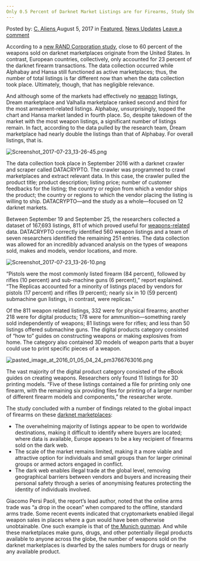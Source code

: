 ```yaml
---
Only 0.5 Percent of Darknet Market Listings are for Firearms, Study Shows
---
```

<article class="post-listing post-21747 post type-post status-publish format-standard has-post-thumbnail hentry  tag-darknet tag-firearms tag-listings tag-market tag-percent tag-shows tag-study">
    <div class="post-inner">
        <span>Posted by: <a href="https://www.deepdotweb.com/author/caliens/" title="">C. Aliens </a></span>
    <span>August 5, 2017</span>
    <span>in <a href="https://www.deepdotweb.com/category/deepdot-news/" rel="category tag">Featured</a>, <a href="https://www.deepdotweb.com/category/news-updates/" rel="category tag">News Updates</a></span>
    <span><a href="https://www.deepdotweb.com/2017/08/05/0-5-percent-darknet-market-listings-firearms-study-shows/#respond">Leave a comment</a></span>
    </p>
    <div class="clear"></div>
    <div class="entry">
    <p>According to a <a href="https://www.scribd.com/document/354452956/Behind-the-curtain">new RAND Corporation study</a>, close to 60 percent of the weapons sold on darknet marketplaces originate from the United States. In contrast, European countries, collectively, only accounted for 23 percent of the darknet firearm transactions. The data collection occurred while Alphabay and Hansa still functioned as active marketplaces; thus, the number of total listings is far different now than when the data collection took place. Ultimately, though, that has negligible relevance.</p>
    <p>And although some of the markets had effectively no <a href="https://www.deepdotweb.com/tag/weapons/">weapon</a> listings, Dream marketplace and Valhalla marketplace ranked second and third for the most armament-related listings. Alphabay, unsurprisingly, topped the chart and Hansa market landed in fourth place. So, despite takedown of the market with the most weapon listings, a significant number of listings remain. In fact, according to the data pulled by the research team, Dream marketplace had nearly double the listings than that of Alphabay. For overall listings, that is.</p>
    <p><img class="wp-image-21752" src="https://www.deepdotweb.com/wp-content/uploads/2017/08/screenshot_2017-07-23_13-26-45-png.png" alt="Screenshot_2017-07-23_13-26-45.png" srcset="https://www.deepdotweb.com/wp-content/uploads/2017/08/screenshot_2017-07-23_13-26-45-png.png 722w, https://www.deepdotweb.com/wp-content/uploads/2017/08/screenshot_2017-07-23_13-26-45-png-300x180.png 300w" sizes="(max-width: 722px) 100vw, 722px" /></p>
    <p>The data collection took place in September 2016 with a darknet crawler and scraper called DATACRYPTO. The crawler was programmed to crawl marketplaces and extract relevant data. In this case, the crawler pulled the product title; product description; listing price; number of customer feedbacks for the listing; the country or region from which a vendor ships the product; the country or regions to which the vendor placing the listing is willing to ship. DATACRYPTO—and the study as a whole—focused on 12 darknet markets.</p>
    <p>Between September 19 and September 25, the researchers collected a dataset of 167,693 listings, 811 of which proved useful for <a href="https://www.deepdotweb.com/tag/weapon/">weapons-related</a> data. DATACRYPTO correctly identified 560 weapon listings and a team of seven researchers identified the remaining 251 entries. The data collection was allowed for an incredibly advanced analysis on the types of weapons sold, makes and models, vendor locations, and more.</p>
    <p><img class="wp-image-21753" src="https://www.deepdotweb.com/wp-content/uploads/2017/08/screenshot_2017-07-23_13-26-10-png.png" alt="Screenshot_2017-07-23_13-26-10.png" srcset="https://www.deepdotweb.com/wp-content/uploads/2017/08/screenshot_2017-07-23_13-26-10-png.png 713w, https://www.deepdotweb.com/wp-content/uploads/2017/08/screenshot_2017-07-23_13-26-10-png-300x220.png 300w" sizes="(max-width: 713px) 100vw, 713px" /></p>
    <p>“Pistols were the most commonly listed firearm (84 percent), followed by rifles (10 percent) and sub-machine guns (6 percent),” report explained. “The Replicas accounted for a minority of listings placed by vendors for pistols (17 percent) and rifles (9 percent); nearly six in 10 (59 percent) submachine gun listings, in contrast, were replicas.”</p>
    <p>Of the 811 weapon related listings, 332 were for physical firearms; another 218 were for digital products; 178 were for ammunition—something rarely sold independently of weapons; 81 listings were for rifles; and less than 50 listings offered submachine guns. The digital products category consisted of “how to” guides on constructing weapons or making explosives from home. The category also contained 3D models of weapon parts that a buyer could use to print specific pieces of a weapon.</p>
    <p><img class="wp-image-21754" src="https://www.deepdotweb.com/wp-content/uploads/2017/08/pasted_image_at_2016_01_05_04_24_pm3766763016-png.png" alt="pasted_image_at_2016_01_05_04_24_pm3766763016.png" srcset="https://www.deepdotweb.com/wp-content/uploads/2017/08/pasted_image_at_2016_01_05_04_24_pm3766763016-png.png 824w, https://www.deepdotweb.com/wp-content/uploads/2017/08/pasted_image_at_2016_01_05_04_24_pm3766763016-png-300x136.png 300w" sizes="(max-width: 824px) 100vw, 824px" /></p>
    <p>The vast majority of the digital product category consisted of the eBook guides on creating weapons. Researchers only found 11 listings for 3D printing models. “Five of these listings contained a file for printing only one firearm, with the remaining six providing files for printing of a larger number of different firearm models and components,” the researcher wrote.</p>
    <p>The study concluded with a number of findings related to the global impact of firearms on these <a href="https://www.deepdotweb.com/2013/10/28/updated-llist-of-hidden-marketplaces-tor-i2p/">darknet marketplaces</a>:</p>
    <ul>
    <li>The overwhelming majority of listings appear to be open to worldwide destinations, making it difficult to identify where buyers are located; where data is available, Europe appears to be a key recipient of firearms sold on the dark web.</li>
    <li>The scale of the market remains limited, making it a more viable and attractive option for individuals and small groups than for larger criminal groups or armed actors engaged in conflict.</li>
    <li>The dark web enables illegal trade at the global level, removing geographical barriers between vendors and buyers and increasing their personal safety through a series of anonymising features protecting the identity of individuals involved.</li>
    </ul>
    <p>Giacomo Persi Paoli, the report&#8217;s lead author, noted that the online arms trade was “a drop in the ocean” when compared to the offline, standard arms trade. Some recent events indicated that cryptomarkets enabled illegal weapon sales in places where a gun would have been otherwise unobtainable. One such example is that of <a href="https://www.deepdotweb.com/2016/07/24/munich-gunman-got-weapon-darknet/">the Munich gunman</a>. And while these marketplaces make guns, drugs, and other potentially illegal products available to anyone across the globe, the number of weapons sold on the darknet marketplaces is dwarfed by the sales numbers for drugs or nearly any available product.</p>
    </div>
    <span style="display:none"><a href="https://www.deepdotweb.com/tag/darknet/" rel="tag">darknet</a> <a href="https://www.deepdotweb.com/tag/firearms/" rel="tag">firearms</a> <a href="https://www.deepdotweb.com/tag/listings/" rel="tag">listings</a> <a href="https://www.deepdotweb.com/tag/market/" rel="tag">market</a> <a href="https://www.deepdotweb.com/tag/percent/" rel="tag">percent</a> <a href="https://www.deepdotweb.com/tag/shows/" rel="tag">shows</a> <a href="https://www.deepdotweb.com/tag/study/" rel="tag">study</a></span> <span style="display:none" class="updated">2017-08-05</span>
    <div style="display:none" class="vcard author" itemprop="author" itemscope itemtype="http://schema.org/Person"><strong class="fn" itemprop="name"><a href="https://www.deepdotweb.com/author/caliens/" title="Posts by C. Aliens" rel="author">C. Aliens</a></strong></div>
    </div>
</article>

